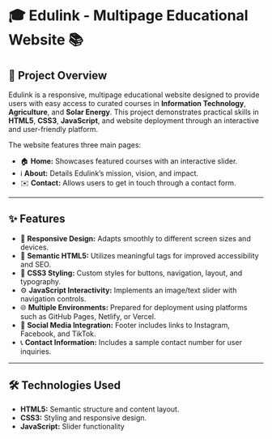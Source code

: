 # 🎓 Edulink - Multipage Educational Website 📚

## 🚀 Project Overview

Edulink is a responsive, multipage educational website designed to provide users with easy access to curated courses in **Information Technology**, **Agriculture**, and **Solar Energy**. This project demonstrates practical skills in **HTML5**, **CSS3**, **JavaScript**, and website deployment through an interactive and user-friendly platform.

The website features three main pages:
- 🏠 **Home:** Showcases featured courses with an interactive slider.
- ℹ️ **About:** Details Edulink’s mission, vision, and impact.
- ✉️ **Contact:** Allows users to get in touch through a contact form.

---

## ✨ Features

- 📱 **Responsive Design:** Adapts smoothly to different screen sizes and devices.
- 🧩 **Semantic HTML5:** Utilizes meaningful tags for improved accessibility and SEO.
- 🎨 **CSS3 Styling:** Custom styles for buttons, navigation, layout, and typography.
- ⚙️ **JavaScript Interactivity:** Implements an image/text slider with navigation controls.
- 🌐 **Multiple Environments:** Prepared for deployment using platforms such as GitHub Pages, Netlify, or Vercel.
- 📲 **Social Media Integration:** Footer includes links to Instagram, Facebook, and TikTok.
- 📞 **Contact Information:** Includes a sample contact number for user inquiries.

---

## 🛠️ Technologies Used

- **HTML5:** Semantic structure and content layout.
- **CSS3:** Styling and responsive design.
- **JavaScript:** Slider functionality

